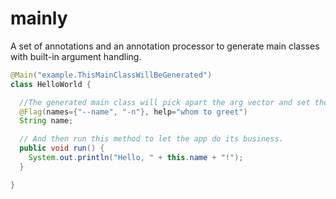 # mainly

A set of annotations and an annotation processor to generate main classes with built-in argument handling.

```java
@Main("example.ThisMainClassWillBeGenerated")
class HelloWorld {

  //The generated main class will pick apart the arg vector and set the flagged fields
  @Flag(names={"--name", "-n"}, help="whom to greet")
  String name;

  // And then run this method to let the app do its business.
  public void run() {
    System.out.println("Hello, " + this.name + "!");
  }

}
```
